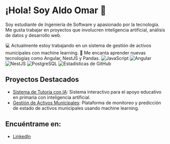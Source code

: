 # ¡Hola! Soy Aldo Omar 👋
Soy estudiante de Ingeniería de Software y apasionado por la tecnología. Me gusta trabajar en proyectos que involucren inteligencia artificial, análisis de datos y desarrollo web.

💻 Actualmente estoy trabajando en un sistema de gestión de activos municipales con machine learning.
🚀 Me encanta aprender nuevas tecnologías como Angular, NestJS y Pandas.
![JavaScript](https://img.shields.io/badge/JavaScript-F7DF1E?style=for-the-badge&logo=javascript&logoColor=black)
![Angular](https://img.shields.io/badge/Angular-DD0031?style=for-the-badge&logo=angular&logoColor=white)
![NestJS](https://img.shields.io/badge/NestJS-E0234E?style=for-the-badge&logo=nestjs&logoColor=white)
![PostgreSQL](https://img.shields.io/badge/PostgreSQL-336791?style=for-the-badge&logo=postgresql&logoColor=white)
![Estadísticas de GitHub](https://github-readme-stats.vercel.app/api?username=aldo-omar&show_icons=true&theme=radical)
## Proyectos Destacados
- [Sistema de Tutoría con IA](https://github.com/aldo-omar/sistema-tutoria-ia): Sistema interactivo para el apoyo educativo en primaria con inteligencia artificial.
- [Gestión de Activos Municipales](https://github.com/aldo-omar/gestion-activos): Plataforma de monitoreo y predicción de estado de activos municipales usando machine learning.
## Encuéntrame en:
- [LinkedIn](https://www.linkedin.com/in/aldo-omar)

